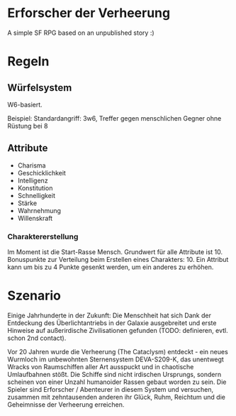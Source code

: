 # Erforscher der Verheerung

A simple SF RPG based on an unpublished story :)

# Regeln

## Würfelsystem

W6-basiert.

Beispiel: Standardangriff: 3w6, Treffer gegen menschlichen Gegner ohne Rüstung bei 8

## Attribute

* Charisma
* Geschicklichkeit
* Intelligenz
* Konstitution
* Schnelligkeit
* Stärke
* Wahrnehmung
* Willenskraft

### Charaktererstellung

Im Moment ist die Start-Rasse Mensch. Grundwert für alle Attribute ist 10. Bonuspunkte zur Verteilung beim Erstellen eines Charakters: 10. Ein Attribut kann um bis zu 4 Punkte gesenkt werden, um ein anderes zu erhöhen.

# Szenario

Einige Jahrhunderte in der Zukunft: Die Menschheit hat sich Dank der Entdeckung des Überlichtantriebs in der Galaxie ausgebreitet und erste Hinweise auf außerirdische Zivilisationen gefunden (TODO: definieren, evtl. schon 2nd contact).

Vor 20 Jahren wurde die Verheerung (The Cataclysm) entdeckt - ein neues Wurmloch im unbewohnten Sternensystem DEVA-S209-K, das unentwegt Wracks von Raumschiffen aller Art ausspuckt und in chaotische Umlaufbahnen stößt. Die Schiffe sind nicht irdischen Ursprungs, sondern scheinen von einer Unzahl humanoider Rassen gebaut worden zu sein. Die Spieler sind Erforscher / Abenteurer in diesem System und versuchen, zusammen mit zehntausenden anderen ihr Glück, Ruhm, Reichtum und die Geheimnisse der Verheerung erreichen. 
